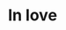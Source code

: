 ---
title: In love
date: 
draft: false

# descripcion
description : Corazón chico con nácar

materials: Plata 925

color: Plateado

dimensions: 0,6cm

code: 01-04-0098

type: "Aros"

categories: []

price: $4.190,00

price_eftvo: $3.560,00

# Images
# first image will be shown in the product page
images:
  # - image: "images/path_to_image"
  # La ubicacion de las imagenes es imagenes/Aros/Aros.Piedras/01-04-0098-in-love
  - image: "./images/aros/piedras/01-04-0098-corazon-chico-con-nacar_a.jpeg"
  - image: "./images/aros/piedras/01-04-0098-corazon-chico-con-nacar_b.jpeg"
---